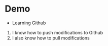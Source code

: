 # Demo

- Learning Github

1. I know how to push modifications to Github
2. I also know how to pull modifications
